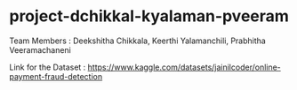 # project-dchikkal-kyalaman-pveeram
Team Members : Deekshitha Chikkala, Keerthi Yalamanchili, Prabhitha Veeramachaneni


Link for the Dataset : https://www.kaggle.com/datasets/jainilcoder/online-payment-fraud-detection
